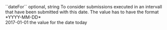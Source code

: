 <tr><td>``dateFor``</td>
	
<td>optional, string</td>

<td>To consider submissions executed in an intervall that have been submitted with this date. 
The value has to have the format *YYYY-MM-DD*<br/></td>
	
<td>2017-01-01</td>
	
<td>the value for the date today</td>
	
</tr>
